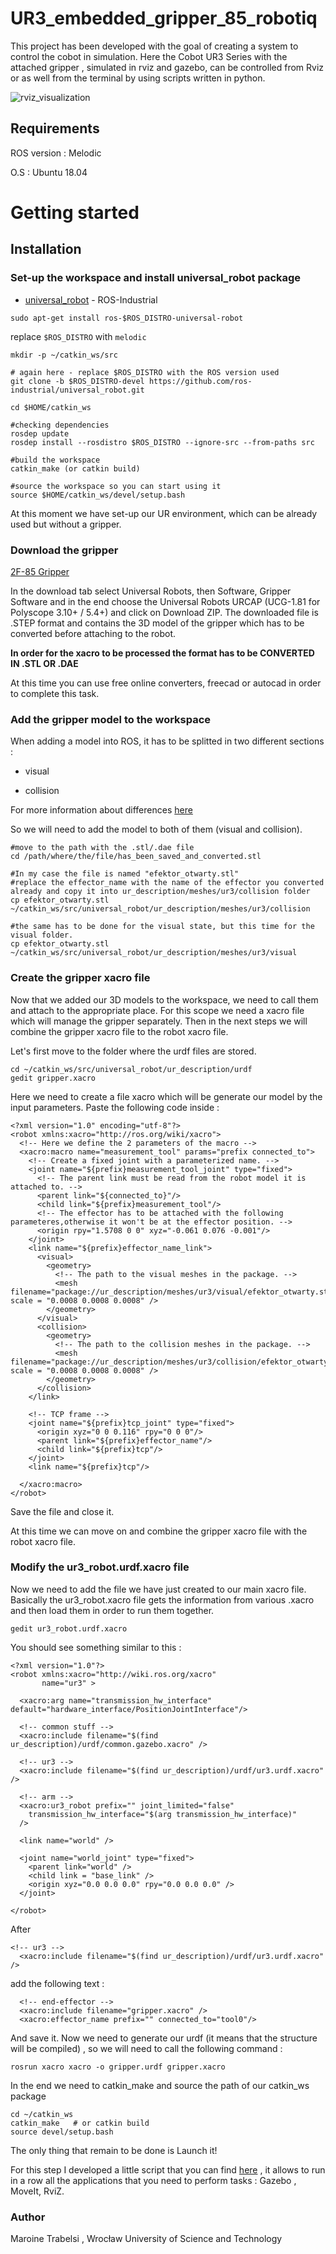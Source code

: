 
# UR3_embedded_gripper_85_robotiq
This project has been developed with the goal of creating a system to control the cobot in simulation. Here the Cobot UR3 Series with the attached gripper , simulated in rviz and gazebo, can be controlled from Rviz or as well from the terminal by using scripts written in python.

![rviz_visualization](https://github.com/trabelsim/UR3_with_Robotiq_gripper_85/blob/master/gripper85.png)

## Requirements
ROS version : Melodic

O.S : Ubuntu 18.04

# Getting started

## Installation
### Set-up the workspace and install universal_robot package
* [universal_robot](https://github.com/ros-industrial/universal_robot) - ROS-Industrial

```
sudo apt-get install ros-$ROS_DISTRO-universal-robot
```

replace ```$ROS_DISTRO``` with ```melodic```
```
mkdir -p ~/catkin_ws/src

# again here - replace $ROS_DISTRO with the ROS version used
git clone -b $ROS_DISTRO-devel https://github.com/ros-industrial/universal_robot.git

cd $HOME/catkin_ws

#checking dependencies
rosdep update
rosdep install --rosdistro $ROS_DISTRO --ignore-src --from-paths src

#build the workspace
catkin_make (or catkin build)

#source the workspace so you can start using it
source $HOME/catkin_ws/devel/setup.bash
```
At this moment we have set-up our UR environment, which can be already used but without a gripper.

### Download the gripper

[2F-85 Gripper](https://robotiq.com/products/2f85-140-adaptive-robot-gripper?ref=nav_product_new_button#support-documents-no-auto-scroll)

In the download tab select Universal Robots, then Software, Gripper Software and in the end choose the Universal Robots URCAP (UCG-1.81 for Polyscope 3.10+ / 5.4+) and click on Download ZIP.
The downloaded file is .STEP format and contains the 3D model of the gripper which has to be converted before attaching to the robot.

**In order for the xacro to be processed the format has to be CONVERTED IN .STL OR .DAE**

At this time you can use free online converters, freecad or autocad in order to complete this task.

### Add the gripper model to the workspace
When adding a model into ROS, it has to be splitted in two different sections :

* visual

* collision

For more information about differences [here](https://answers.ros.org/question/304171/what-is-self-collide-and-what-is-difference-between-visual-and-collision/)

So we will need to add the model to both of them (visual and collision).
```
#move to the path with the .stl/.dae file 
cd /path/where/the/file/has_been_saved_and_converted.stl

#In my case the file is named "efektor_otwarty.stl"
#replace the effector_name with the name of the effector you converted already and copy it into ur_description/meshes/ur3/collision folder
cp efektor_otwarty.stl ~/catkin_ws/src/universal_robot/ur_description/meshes/ur3/collision

#the same has to be done for the visual state, but this time for the visual folder.
cp efektor_otwarty.stl ~/catkin_ws/src/universal_robot/ur_description/meshes/ur3/visual
```

### Create the gripper xacro file
Now that we added our 3D models to the workspace, we need to call them and attach to the appropriate place.
For this scope we need a xacro file which will manage the gripper separately. Then in the next steps we will combine the gripper xacro file to the robot xacro file.

Let's first move to the folder where the urdf files are stored.

```
cd ~/catkin_ws/src/universal_robot/ur_description/urdf
gedit gripper.xacro
```
Here we need to create a file xacro which will be generate our model by the input parameters.
Paste the following code inside : 
```
<?xml version="1.0" encoding="utf-8"?>
<robot xmlns:xacro="http://ros.org/wiki/xacro">
  <!-- Here we define the 2 parameters of the macro -->
  <xacro:macro name="measurement_tool" params="prefix connected_to">
    <!-- Create a fixed joint with a parameterized name. -->
    <joint name="${prefix}measurement_tool_joint" type="fixed">
      <!-- The parent link must be read from the robot model it is attached to. -->
      <parent link="${connected_to}"/>
      <child link="${prefix}measurement_tool"/>
      <!-- The effector has to be attached with the following parameteres,otherwise it won't be at the effector position. -->
      <origin rpy="1.5708 0 0" xyz="-0.061 0.076 -0.001"/>
    </joint>
    <link name="${prefix}effector_name_link">
      <visual>
        <geometry>
          <!-- The path to the visual meshes in the package. -->
          <mesh filename="package://ur_description/meshes/ur3/visual/efektor_otwarty.stl" scale = "0.0008 0.0008 0.0008" />
        </geometry>
      </visual>
      <collision>
        <geometry>
          <!-- The path to the collision meshes in the package. -->
          <mesh filename="package://ur_description/meshes/ur3/collision/efektor_otwarty.stl" scale = "0.0008 0.0008 0.0008" />
        </geometry>
      </collision>
    </link>

    <!-- TCP frame -->
    <joint name="${prefix}tcp_joint" type="fixed">
      <origin xyz="0 0 0.116" rpy="0 0 0"/>
      <parent link="${prefix}effector_name"/>
      <child link="${prefix}tcp"/>
    </joint>
    <link name="${prefix}tcp"/>

  </xacro:macro>
</robot>
```
Save the file and close it.

At this time we can move on and combine the gripper xacro file with the robot xacro file.

### Modify the ur3_robot.urdf.xacro file

Now we need to add the file we have just created to our main xacro file.
Basically the ur3_robot.xacro file gets the information from various .xacro and then load them in order to run them together.

```
gedit ur3_robot.urdf.xacro
```

You should see something similar to this : 
```
<?xml version="1.0"?>
<robot xmlns:xacro="http://wiki.ros.org/xacro"
       name="ur3" >

  <xacro:arg name="transmission_hw_interface" default="hardware_interface/PositionJointInterface"/>

  <!-- common stuff -->
  <xacro:include filename="$(find ur_description)/urdf/common.gazebo.xacro" />

  <!-- ur3 -->
  <xacro:include filename="$(find ur_description)/urdf/ur3.urdf.xacro" />

  <!-- arm -->
  <xacro:ur3_robot prefix="" joint_limited="false"
    transmission_hw_interface="$(arg transmission_hw_interface)"
  />

  <link name="world" />

  <joint name="world_joint" type="fixed">
    <parent link="world" />
    <child link = "base_link" />
    <origin xyz="0.0 0.0 0.0" rpy="0.0 0.0 0.0" />
  </joint>

</robot>
```
After
```
<!-- ur3 -->
  <xacro:include filename="$(find ur_description)/urdf/ur3.urdf.xacro" />
```
add the following text : 
```
  <!-- end-effector -->
  <xacro:include filename="gripper.xacro" />
  <xacro:effector_name prefix="" connected_to="tool0"/>
```

And save it.
Now we need to generate our urdf (it means that the structure will be compiled) , so we will need to call the following command : 
```
rosrun xacro xacro -o gripper.urdf gripper.xacro
```
In the end we need to catkin_make and source the path of our catkin_ws package
```
cd ~/catkin_ws
catkin_make   # or catkin build
source devel/setup.bash
```

The only thing that remain to be done is Launch it!

For this step I developed a little script that you can find [here](https://github.com/trabelsim/UR3-App-Script) , it allows to run in a row all the applications that you need to perform tasks : Gazebo , MoveIt, RviZ.


### Author 
Maroine Trabelsi , Wrocław University of Science and Technology

